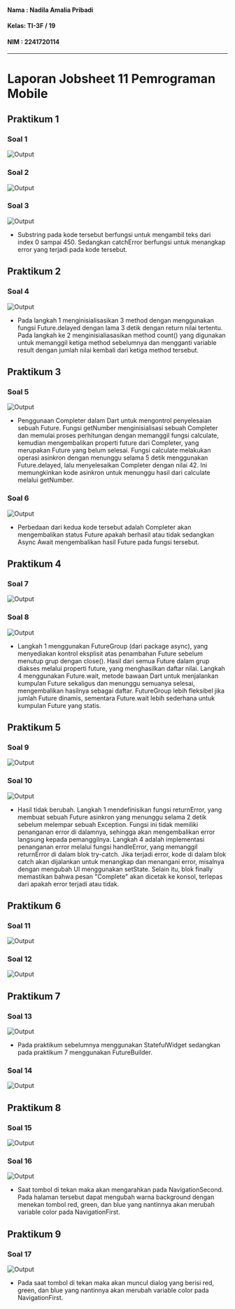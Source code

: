 #### Nama : Nadila Amalia Pribadi
#### Kelas: TI-3F / 19
#### NIM  : 2241720114

---

# Laporan Jobsheet 11 Pemrograman Mobile

## Praktikum 1
### Soal 1
![Output](./assets/1.1.PNG)
### Soal 2
![Output](./assets/1.2.PNG)
### Soal 3
![Output](./assets/1.3.PNG)
- Substring pada kode tersebut berfungsi untuk mengambil teks dari index 0 sampai 450. Sedangkan catchError berfungsi untuk menangkap error yang terjadi pada kode tersebut.

## Praktikum 2
### Soal 4
![Output](./assets/2.4.gif)
- Pada langkah 1 menginisialisasikan 3 method dengan menggunakan fungsi Future.delayed dengan lama 3 detik dengan return nilai tertentu. Pada langkah ke 2 menginisialiasasikan method count() yang digunakan untuk memanggil ketiga method sebelumnya dan mengganti variable result dengan jumlah nilai kembali dari ketiga method tersebut.

## Praktikum 3
### Soal 5
![Output](./assets/3.4.gif)
- Penggunaan Completer dalam Dart untuk mengontrol penyelesaian sebuah Future. Fungsi getNumber menginisialisasi sebuah Completer<int> dan memulai proses perhitungan dengan memanggil fungsi calculate, kemudian mengembalikan properti future dari Completer, yang merupakan Future yang belum selesai. Fungsi calculate melakukan operasi asinkron dengan menunggu selama 5 detik menggunakan Future.delayed, lalu menyelesaikan Completer dengan nilai 42. Ini memungkinkan kode asinkron untuk menunggu hasil dari calculate melalui getNumber.
### Soal 6
![Output](./assets/3.4.gif)
- Perbedaan dari kedua kode tersebut adalah Completer akan mengembalikan status Future apakah berhasil atau tidak sedangkan Async Await mengembalikan hasil Future pada fungsi tersebut.


## Praktikum 4
### Soal 7
![Output](./assets/4.3.gif)
### Soal 8
![Output](./assets/4.3.gif)
- Langkah 1 menggunakan FutureGroup (dari package async), yang menyediakan kontrol eksplisit atas penambahan Future sebelum menutup grup dengan close(). Hasil dari semua Future dalam grup diakses melalui properti future, yang menghasilkan daftar nilai. Langkah 4 menggunakan Future.wait, metode bawaan Dart untuk menjalankan kumpulan Future sekaligus dan menunggu semuanya selesai, mengembalikan hasilnya sebagai daftar. FutureGroup lebih fleksibel jika jumlah Future dinamis, sementara Future.wait lebih sederhana untuk kumpulan Future yang statis.

## Praktikum 5
### Soal 9
![Output](./assets/5.3.gif)
### Soal 10
![Output](./assets/5.3.gif)
- Hasil tidak berubah. Langkah 1 mendefinisikan fungsi returnError, yang membuat sebuah Future asinkron yang menunggu selama 2 detik sebelum melempar sebuah Exception. Fungsi ini tidak memiliki penanganan error di dalamnya, sehingga akan mengembalikan error langsung kepada pemanggilnya. Langkah 4 adalah implementasi penanganan error melalui fungsi handleError, yang memanggil returnError di dalam blok try-catch. Jika terjadi error, kode di dalam blok catch akan dijalankan untuk menangkap dan menangani error, misalnya dengan mengubah UI menggunakan setState. Selain itu, blok finally memastikan bahwa pesan "Complete" akan dicetak ke konsol, terlepas dari apakah error terjadi atau tidak.

## Praktikum 6
### Soal 11
![Output](./assets/6.7.PNG)
### Soal 12
![Output](./assets/7.gif)

## Praktikum 7
### Soal 13
![Output](./assets/7.gif)
- Pada praktikum sebelumnya menggunakan StatefulWidget sedangkan pada praktikum 7 menggunakan FutureBuilder.
### Soal 14
![Output](./assets/7.gif)

## Praktikum 8
### Soal 15
![Output](./assets/8.gif)
### Soal 16
![Output](./assets/8.gif)
- Saat tombol di tekan maka akan mengarahkan pada NavigationSecond. Pada halaman tersebut dapat mengubah warna background dengan menekan tombol red, green, dan blue yang nantinnya akan merubah variable color pada NavigationFirst.

## Praktikum 9
### Soal 17
![Output](./assets/9.gif)
- Pada saat tombol di tekan maka akan muncul dialog yang berisi red, green, dan blue yang nantinnya akan merubah variable color pada NavigationFirst.
